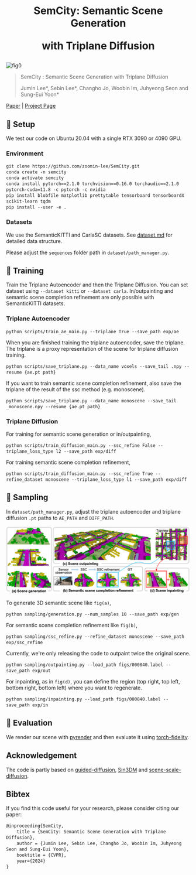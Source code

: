 <h1 align=center>
SemCity: Semantic Scene Generation 

with Triplane Diffusion
</h1>

![fig0](./figs/semcity.gif)

> SemCity : Semantic Scene Generation with Triplane Diffusion
> 
> Jumin Lee*, Sebin Lee*, Changho Jo, Woobin Im, Juhyeong Seon and Sung-Eui Yoon* 

[Paper](https://arxiv.org/abs/2403.07773) | [Project Page](https://sgvr.kaist.ac.kr/SemCity)

## 📌 Setup
We test our code on Ubuntu 20.04 with a single RTX 3090 or 4090 GPU.

### Environment 

    git clone https://github.com/zoomin-lee/SemCity.git
    conda create -n semcity 
    conda activate semcity
    conda install pytorch==2.1.0 torchvision==0.16.0 torchaudio==2.1.0 pytorch-cuda=11.8 -c pytorch -c nvidia
    pip install blobfile matplotlib prettytable tensorboard tensorboardX scikit-learn tqdm
    pip install --user -e .

### Datasets
We use the SemanticKITTI and CarlaSC datasets. See [dataset.md](./dataset/dataset.md) for detailed data structure.

Please adjust the `sequences` folder path in `dataset/path_manager.py`.

## 📌 Training
Train the Triplane Autoencoder and then the Triplane Diffusion.
You can set dataset using `--dataset kitti` or `--dataset carla`.
In/outpainting and semantic scene completion refinement are only possible with SemanticKITTI datasets.

### Triplane Autoencoder

    python scripts/train_ae_main.py --triplane True --save_path exp/ae

When you are finished training the triplane autoencoder, save the triplane. 
The triplane is a proxy representation of the scene for triplane diffusion training.

    python scripts/save_triplane.py --data_name voxels --save_tail .npy --resume {ae.pt path}

If you want to train semantic scene completion refinement, also save the triplane of the result of the ssc method (e.g. monoscene).

    python scripts/save_triplane.py --data_name monoscene --save_tail _monoscene.npy --resume {ae.pt path}

### Triplane Diffusion

For training for semantic scene generation or in/outpainting,

    python scripts/train_diffusion_main.py --ssc_refine False --triplane_loss_type l2 --save_path exp/diff

For training semantic scene completion refinement,

    python scripts/train_diffusion_main.py --ssc_refine True --refine_dataset monoscene --triplane_loss_type l1 --save_path exp/diff

## 📌 Sampling
In `dataset/path_manager.py`, adjust the triplane autoencoder and triplane diffusion `.pt` paths to `AE_PATH` and `DIFF_PATH`.

![fig1](./figs/semcity.png)

To generate 3D semantic scene like `fig(a)`,

    python sampling/generation.py --num_samples 10 --save_path exp/gen

For semantic scene completion refinement like `fig(b)`,

    python sampling/ssc_refine.py --refine_dataset monoscene --save_path exp/ssc_refine

Currently, we're only releasing the code to outpaint twice the original scene.

    python sampling/outpainting.py --load_path figs/000840.label --save_path exp/out

For inpainting, as in `fig(d)`, you can define the region (top right, top left, bottom right, bottom left) where you want to regenerate.

    python sampling/inpainting.py --load_path figs/000840.label --save_path exp/in

## 📌 Evaluation

We render our scene with [pyrender](https://pyrender.readthedocs.io/en/latest/index.html) and then evaluate it using [torch-fidelity](https://github.com/toshas/torch-fidelity). 

## Acknowledgement
The code is partly based on [guided-diffusion](https://github.com/openai/guided-diffusion), [Sin3DM](https://github.com/Sin3DM/Sin3DM) and [scene-scale-diffusion](https://github.com/zoomin-lee/scene-scale-diffusion). 

## Bibtex
If you find this code useful for your research, please consider citing our paper:

    @inproceeding{SemCity,
        title = {SemCity: Semantic Scene Generation with Triplane Diffusion},
        author = {Jumin Lee, Sebin Lee, Changho Jo, Woobin Im, Juhyeong Seon and Sung-Eui Yoon},
        booktitle = {CVPR},
        year={2024}
    }

